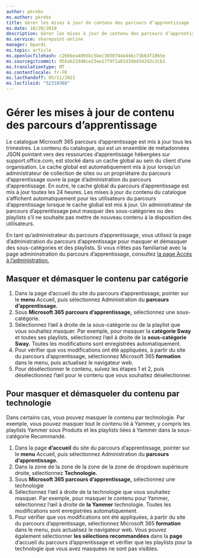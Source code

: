 ```yaml
---
author: pkrebs
ms.author: pkrebs
title: Gérer les mises à jour de contenu des parcours d’apprentissage
ms.date: 10/20/2019
description: Gérer les mises à jour de contenu des parcours d’apprentissage
ms.service: sharepoint-online
manager: bpardi
ms.topic: article
ms.openlocfilehash: c2666ea4805bc5bec3030744e44bc73b03f1865e
ms.sourcegitcommit: 956ab22dd8ce23ee1779f1a01d34b434243c3cb1
ms.translationtype: MT
ms.contentlocale: fr-FR
ms.lasthandoff: 05/11/2021
ms.locfileid: "52310388"
---
```

# <a name="manage-learning-pathways-content-updates"></a>Gérer les mises à jour de contenu des parcours d’apprentissage
Le catalogue Microsoft 365 parcours d’apprentissage est mis à jour tous les trimestres. Le contenu du catalogue, qui est un ensemble de métadonnées JSON pointant vers des ressources d’apprentissage hébergées sur support.office.com, est stocké dans un cache global au sein du client d’une organisation. Le cache global est automatiquement mis à jour lorsqu’un administrateur de collection de sites ou un propriétaire du parcours d’apprentissage ouvre la page d’administration du parcours d’apprentissage. En outre, le cache global du parcours d’apprentissage est mis à jour toutes les 24 heures. Les mises à jour du contenu du catalogue s’affichent automatiquement pour les utilisateurs du parcours d’apprentissage lorsque le cache global est mis à jour. Un administrateur de parcours d’apprentissage peut masquer des sous-catégories ou des playlists s’il ne souhaite pas mettre de nouveau contenu à la disposition des utilisateurs.

En tant qu’administrateur du parcours d’apprentissage, vous utilisez la page d’administration du parcours d’apprentissage pour masquer et démasquer des sous-catégories et des playlists. Si vous n’êtes pas familiarisé avec la page admininstration du parcours d’apprentissage, consultez [la page Accès à l’administration.](custom_accessadmin.md)

## <a name="hide-and-unhide-content-by-category"></a>Masquer et démasquer le contenu par catégorie
1. Dans la page d’accueil du site du parcours d’apprentissage, pointer sur le **menu** Accueil, puis sélectionnez Administration du **parcours d’apprentissage.**
2. Sous **Microsoft 365 parcours d’apprentissage,** sélectionnez une sous-catégorie.
3. Sélectionnez l’œil à droite de la sous-catégorie ou de la playlist que vous souhaitez masquer. Par exemple, pour masquer la **catégorie Sway** et toutes ses playlists, sélectionnez l’œil à droite de la **sous-catégorie Sway.** Toutes les modifications sont enregistrées automatiquement.
4. Pour vérifier que vos modifications ont été appliquées, à partir du site du parcours d’apprentissage, sélectionnez Microsoft 365 **formation** dans le menu, puis actualisez le navigateur web.
5. Pour désélectionner le contenu, suivez les étapes 1 et 2, puis désélectionnez l’œil pour le contenu que vous souhaitez désélectionner.

## <a name="to-hide-and-unhide-content-by-technology"></a>Pour masquer et démasqueler du contenu par technologie
Dans certains cas, vous pouvez masquer le contenu par technologie. Par exemple, vous pouvez masquer tout le contenu lié à Yammer, y compris les playlists Yammer sous Produits et les playlists liées à Yammer dans la sous-catégorie Recommandé.

1. Dans la page **d’accueil** du site du parcours d’apprentissage, pointer sur le **menu** Accueil, puis sélectionnez Administration du **parcours d’apprentissage.**
2. Dans la zone de la zone de la zone de la zone de dropdown supérieure droite, sélectionnez **Technologie.**
3. Sous **Microsoft 365 parcours d’apprentissage,** sélectionnez une technologie
4. Sélectionnez l’œil à droite de la technologie que vous souhaitez masquer. Par exemple, pour masquer le contenu pour Yammer, sélectionnez l’œil à droite de **la Yammer** technologie. Toutes les modifications sont enregistrées automatiquement.
5. Pour vérifier que vos modifications ont été appliquées, à partir du site du parcours d’apprentissage, sélectionnez Microsoft 365 **formation** dans le menu, puis actualisez le navigateur web. Vous pouvez également sélectionner **les sélections recommandées** dans la **page** d’accueil du parcours d’apprentissage et vérifier que les playlists pour la technologie que vous avez masquées ne sont pas visibles.

